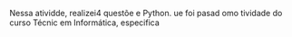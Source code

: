 
Nessa atividde, realizei4 questõe e Python. ue foi pasad omo tividade do curso Técnic em Informática, especifica
